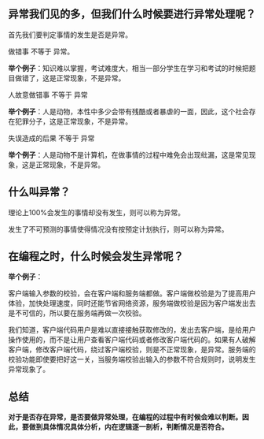 ## 异常我们见的多，但我们什么时候要进行异常处理呢？

首先我们要判定事情的发生是否是异常。

做错事 不等于 异常。

**举个例子**：知识难以掌握，考试难度大，相当一部分学生在学习和考试的时候把题目做错了，这是正常现象，不是异常。

人故意做错事 不等于 异常

**举个例子**：人是动物，本性中多少会带有残酷或者暴虐的一面，因此，这个社会存在犯罪分子，这是正常现象，不是异常。

失误造成的后果 不等于 异常

**举个例子**：人是动物不是计算机，在做事情的过程中难免会出现纰漏，这是常见现象，这是正常现象，不是异常。

## 什么叫异常？

理论上100%会发生的事情却没有发生，则可以称为异常。

发生了不可预测的事情使得情况没有按预定计划执行，则可以称为异常。

## 在编程之时，什么时候会发生异常呢？

**举个例子**：

客户端输入参数的校验，会在客户端和服务端都做。客户端做校验是为了提高用户体验，加快处理速度，同时还能节省网络资源，服务端做校验是因为客户端发出去是不可信的，所以要在服务端再做一次校验。

我们知道，客户端代码用户是难以直接接触获取修改的，发出去客户端，是给用户操作使用的，而不是让用户查看客户端代码或者修改客户端代码的。如果有人破解客户端，修改客户端代码，绕过客户端校验，则是不正常现象，是异常。服务端的校验功能即使要把好这一关，当服务端校验出输入的参数不符合规则时，说明发生异常现象了。

## 总结

**对于是否存在异常，是否要做异常处理，在编程的过程中有时候会难以判断。因此，要做到具体情况具体分析，内在逻辑逐一剖析，判断情况是否符合。**
